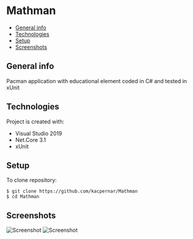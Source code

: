 # Mathman
* [General info](#general-info)
* [Technologies](#technologies)
* [Setup](#setup)
* [Screenshots](#Screenshots)
## General info
Pacman application with educational element coded in C# and tested in xUnit
	
## Technologies
Project is created with:
* Visual Studio 2019
* Net.Core 3.1
* xUnit
	
## Setup
To clone repository:
```shell
$ git clone https://github.com/kacpernar/Mathman
$ cd Mathman
```
## Screenshots
![Screenshot](https://github.com/kacpernar/Mathman/blob/master/Images/picture1.PNG)
![Screenshot](https://github.com/kacpernar/Mathman/blob/master/Images/picture2.PNG)
